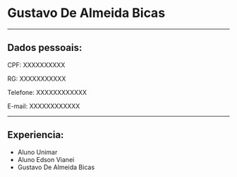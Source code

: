 # Gustavo De Almeida Bicas

---

## Dados pessoais:

CPF: XXXXXXXXXX

RG: XXXXXXXXXXX

Telefone: XXXXXXXXXXXX

E-mail: XXXXXXXXXXXX

---

## Experiencia:

- Aluno Unimar
- Aluno Edson Vianei
- Gustavo De Almeida Bicas